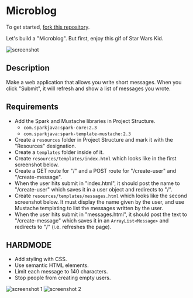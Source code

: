 # Microblog

To get started, [fork this repository](https://github.com/NOVA-Uncommon-Coders/SpringBasics).

Let's build a "Microblog". But first, enjoy this gif of Star Wars Kid.

![screenshot](http://stream1.gifsoup.com/view/162193/star-wars-kid-o.gif)

## Description

Make a web application that allows you write short messages. When you click "Submit", it will refresh and show a list of messages you wrote.

## Requirements

* Add the Spark and Mustache libraries in Project Structure.
  * `com.sparkjava:spark-core:2.3`
  * `com.sparkjava:spark-template-mustache:2.3`
* Create a `resources` folder in Project Structure and mark it with the "Resources" designation.
* Create a `templates` folder inside of it.
* Create `resources/templates/index.html` which looks like in the first screenshot below.
* Create a GET route for "/" and a POST route for "/create-user" and "/create-message".
* When the user hits submit in "index.html", it should post the name to "/create-user" which saves it in a user object and redirects to "/".
* Create `resources/templates/messages.html` which looks like the second screenshot below. It must display the name given by the user, and use Mustache templating to list the messages written by the user.
* When the user hits submit in "messages.html", it should post the text to "/create-message" which saves it in an `ArrayList<Message>` and redirects to "/" (i.e. refreshes the page).

## HARDMODE
* Add styling with CSS.
* Use semantic HTML elements.
* Limit each message to 140 characters.
* Stop people from creating empty users.

![screenshot 1](https://github.com/oakes/java-assignments/raw/master/4.1-microblog/screenshot1.png)
![screenshot 2](https://github.com/oakes/java-assignments/raw/master/4.1-microblog/screenshot2.png)
